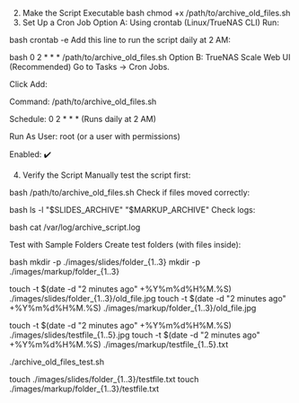 2. Make the Script Executable
bash
chmod +x /path/to/archive_old_files.sh
3. Set Up a Cron Job
Option A: Using crontab (Linux/TrueNAS CLI)
Run:

bash
crontab -e
Add this line to run the script daily at 2 AM:

bash
0 2 * * * /path/to/archive_old_files.sh
Option B: TrueNAS Scale Web UI (Recommended)
Go to Tasks → Cron Jobs.

Click Add:

Command: /path/to/archive_old_files.sh

Schedule: 0 2 * * * (Runs daily at 2 AM)

Run As User: root (or a user with permissions)

Enabled: ✔️

4. Verify the Script
Manually test the script first:

bash
/path/to/archive_old_files.sh
Check if files moved correctly:

bash
ls -l "$SLIDES_ARCHIVE" "$MARKUP_ARCHIVE"
Check logs:

bash
cat /var/log/archive_script.log




Test with Sample Folders
Create test folders (with files inside):

bash
mkdir -p ./images/slides/folder_{1..3}
mkdir -p ./images/markup/folder_{1..3}

touch -t $(date -d "2 minutes ago" +%Y%m%d%H%M.%S) ./images/slides/folder_{1..3}/old_file.jpg
touch -t $(date -d "2 minutes ago" +%Y%m%d%H%M.%S) ./images/markup/folder_{1..3}/old_file.jpg

touch -t $(date -d "2 minutes ago" +%Y%m%d%H%M.%S)  ./images/slides/testfile_{1..5}.jpg
touch -t $(date -d "2 minutes ago" +%Y%m%d%H%M.%S)  ./images/markup/testfile_{1..5}.txt

./archive_old_files_test.sh













touch ./images/slides/folder_{1..3}/testfile.txt
touch ./images/markup/folder_{1..3}/testfile.txt